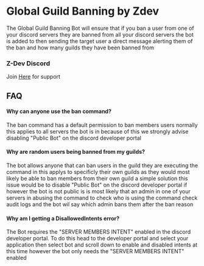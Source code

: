 
# Global Guild Banning by Zdev
The Global Guild Banning Bot will ensure that if you ban a user from one of your discord servers they are banned from all your discord servers the bot is added to then sending the target user a direct message alerting them of the ban and how many guilds they have been banned from 
### Z-Dev Discord
Join [Here](https://discord.gg/EV9cpmp6qf) for support


## FAQ

#### Why can anyone use the ban command?

The ban command has a default permission to ban members users normally this applies to all servers the bot is in because of this we strongly advise disabling "Public Bot" on the discord developer portal

#### Why are random users being banned from my guilds?

The bot allows anyone that can ban users in the guild they are executing the command in this applys to specificly their own guilds as they would most likely be able to ban members from their own guild a simple solution this issue would be to disable "Public Bot" on the discord developer portal if however the bot is not public is is most likely that an admin in one of your servers in abusing the command to check who is using the command check audit logs and the bot wil say which admin bans them after the ban reason

#### Why am I getting a DisallowedIntents error?

The Bot requires the "SERVER MEMBERS INTENT" enabled in the discord developer portal. To do this head to the developer portal and select your application then select bot and scroll down to enable and disabled intents at this time however the bot only needs the "SERVER MEMBERS INTENT" enabled
